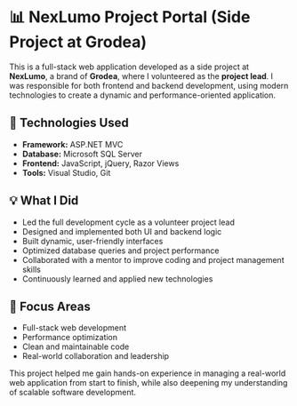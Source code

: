 # 📊 NexLumo Project Portal (Side Project at Grodea)

This is a full-stack web application developed as a side project at **NexLumo**, a brand of **Grodea**, where I volunteered as the **project lead**. I was responsible for both frontend and backend development, using modern technologies to create a dynamic and performance-oriented application.

## 🔧 Technologies Used
- **Framework:** ASP.NET MVC  
- **Database:** Microsoft SQL Server  
- **Frontend:** JavaScript, jQuery, Razor Views  
- **Tools:** Visual Studio, Git

## 💡 What I Did
- Led the full development cycle as a volunteer project lead
- Designed and implemented both UI and backend logic
- Built dynamic, user-friendly interfaces
- Optimized database queries and project performance
- Collaborated with a mentor to improve coding and project management skills
- Continuously learned and applied new technologies

## 🎯 Focus Areas
- Full-stack web development  
- Performance optimization  
- Clean and maintainable code  
- Real-world collaboration and leadership  

This project helped me gain hands-on experience in managing a real-world web application from start to finish, while also deepening my understanding of scalable software development.
